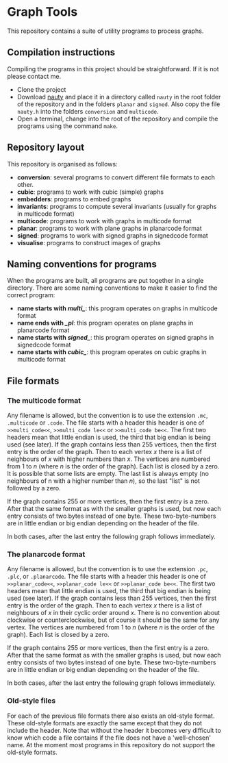 Graph Tools
===========

This repository contains a suite of utility programs to process graphs.

Compilation instructions
------------------------

Compiling the programs in this project should be straightforward. If it is not please contact me.

* Clone the project
* Download [nauty](http://cs.anu.edu.au/~bdm/nauty/) and place it in a directory called `nauty` in the root folder of the repository and in the folders `planar` and `signed`. Also copy the file `nauty.h` into the folders `conversion` and `multicode`.
* Open a terminal, change into the root of the repository and compile the programs using the command `make`.

Repository layout
-----------------

This repository is organised as follows:

* **conversion**: several programs to convert different file formats to each other.
* **cubic**: programs to work with cubic (simple) graphs
* **embedders**: programs to embed graphs
* **invariants**: programs to compute several invariants (usually for graphs in multicode format)
* **multicode**: programs to work with graphs in multicode format
* **planar**: programs to work with plane graphs in planarcode format
* **signed**: programs to work with signed graphs in signedcode format
* **visualise**: programs to construct images of graphs

Naming conventions for programs
-------------------------------

When the programs are built, all programs are put together in a single directory. There are some naming conventions to make it easier to find the correct program:

* **name starts with _multi\__**: this program operates on graphs in multicode format
* **name ends with _\_pl_**: this program operates on plane graphs in planarcode format
* **name starts with _signed\__**: this program operates on signed graphs in signedcode format
* **name starts with _cubic\__**: this program operates on cubic graphs in multicode format

File formats
------------

### The multicode format

Any filename is allowed, but the convention is to use the extension `.mc`, `.multicode` or `.code`.
The file starts with a header this header is one of `>>multi_code<<`, `>>multi_code le<<` or `>>multi_code be<<`.
The first two headers mean that little endian is used, the third that big endian is being used (see later).
If the graph contains less than 255 vertices, then the first entry is the order of the graph.
Then to each vertex *x* there is a list of neighbours of *x* with higher numbers than *x*.
The vertices are numbered from 1 to *n* (where *n* is the order of the graph).
Each list is closed by a zero.
It is possible that some lists are empty.
The last list is always empty (no neighbours of n with a higher number than *n*),
so the last "list" is not followed by a zero.

If the graph contains 255 or more vertices, then the first entry is a zero.
After that the same format as with the smaller graphs is used,
but now each entry consists of two bytes instead of one byte.
These two-byte-numbers are in little endian or big endian depending on the header of the file.

In both cases, after the last entry the following graph follows immediately.

### The planarcode format

Any filename is allowed, but the convention is to use the extension `.pc`, `.plc`, or `.planarcode`.
The file starts with a header this header is one of `>>planar_code<<`, `>>planar_code le<<` or `>>planar_code be<<`.
The first two headers mean that little endian is used, the third that big endian is being used (see later).
If the graph contains less than 255 vertices, then the first entry is the order of the graph.
Then to each vertex *x* there is a list of neighbours of *x* in their cyclic order around *x*.
There is no convention about clockwise or counterclockwise, but of course it should be the same for any vertex.
The vertices are numbered from 1 to *n* (where *n* is the order of the graph).
Each list is closed by a zero.

If the graph contains 255 or more vertices, then the first entry is a zero.
After that the same format as with the smaller graphs is used,
but now each entry consists of two bytes instead of one byte.
These two-byte-numbers are in little endian or big endian depending on the header of the file.

In both cases, after the last entry the following graph follows immediately.

### Old-style files

For each of the previous file formats there also exists an old-style format. These old-style formats are exactly the same except that they do not include the header. Note that without the header it becomes very difficult to know which code a file contains if the file does not have a 'well-chosen' name. At the moment most programs in this repository do not support the old-style formats.
